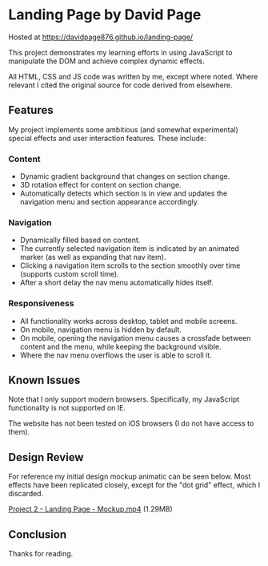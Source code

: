 # Landing Page by David Page

Hosted at https://davidpage876.github.io/landing-page/

This project demonstrates my learning efforts in using JavaScript to manipulate the DOM and achieve complex dynamic effects.

All HTML, CSS and JS code was written by me, except where noted. Where relevant I cited the original source for code derived from elsewhere.

## Features

My project implements some ambitious (and somewhat experimental) special effects and user interaction features. These include:

### Content

* Dynamic gradient background that changes on section change.
* 3D rotation effect for content on section change.
* Automatically detects which section is in view and updates the navigation menu and section appearance accordingly.

### Navigation

* Dynamically filled based on content.
* The currently selected navigation item is indicated by an animated marker (as well as expanding that nav item).
* Clicking a navigation item scrolls to the section smoothly over time (supports custom scroll time).
* After a short delay the nav menu automatically hides itself.

### Responsiveness

* All functionality works across desktop, tablet and mobile screens.
* On mobile, navigation menu is hidden by default.
* On mobile, opening the navigation menu causes a crossfade between content and the menu, while keeping the background visible.
* Where the nav menu overflows the user is able to scroll it.

## Known Issues

Note that I only support modern browsers. Specifically, my JavaScript functionality is not supported on IE.

The website has not been tested on iOS browsers (I do not have access to them).

## Design Review

For reference my initial design mockup animatic can be seen below. Most effects have been replicated closely, except for the "dot grid" effect, which I discarded.

[Project 2 - Landing Page - Mockup.mp4](media/project2-landing-page-mockup.mp4) (1.29MB)

## Conclusion

Thanks for reading.